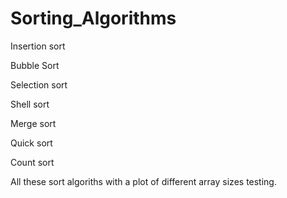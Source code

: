 # Sorting_Algorithms

Insertion sort

Bubble Sort

Selection sort

Shell sort

Merge sort

Quick sort

Count sort

All these sort algoriths with a plot of different array sizes testing.
